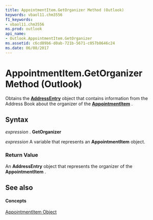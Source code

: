 ```yaml
---
title: AppointmentItem.GetOrganizer Method (Outlook)
keywords: vbaol11.chm3556
f1_keywords:
- vbaol11.chm3556
ms.prod: outlook
api_name:
- Outlook.AppointmentItem.GetOrganizer
ms.assetid: c6cd89b6-d0ab-721b-5671-c057b0646c24
ms.date: 06/08/2017
---
```



# AppointmentItem.GetOrganizer Method (Outlook)

Obtains the **[AddressEntry](addressentry-object-outlook.md)** object that contains information from the Address Book about the organizer of the **[AppointmentItem](appointmentitem-object-outlook.md)** .


## Syntax

 _expression_ . **GetOrganizer**

 _expression_ A variable that represents an **AppointmentItem** object.


### Return Value

An **AddressEntry** object that represents the organizer of the **AppointmentItem** .


## See also


#### Concepts


[AppointmentItem Object](appointmentitem-object-outlook.md)

